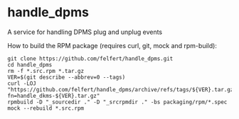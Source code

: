 # handle_dpms
A service for handling DPMS plug and unplug events

How to build the RPM package (requires curl, git, mock and rpm-build):
```
git clone https://github.com/felfert/handle_dpms.git
cd handle_dpms
rm -f *.src.rpm *.tar.gz
VER=$(git describe --abbrev=0 --tags)
curl -LOJ "https://github.com/felfert/handle_dpms/archive/refs/tags/${VER}.tar.gz?fn=handle_dkms-${VER}.tar.gz"
rpmbuild -D "_sourcedir ." -D "_srcrpmdir ." -bs packaging/rpm/*.spec
mock --rebuild *.src.rpm
```
